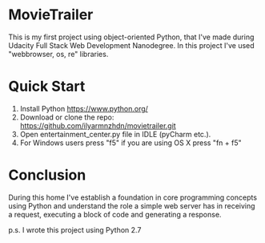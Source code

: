 # MovieTrailer
This is my first project using object-oriented Python, that I've made during Udacity Full Stack Web Development Nanodegree.
In this project I've used "webbrowser, os, re" libraries. 
# Quick Start
1. Install Python https://www.python.org/
2. Download or clone the repo: https://github.com/ilyarmnzhdn/movietrailer.git
3. Open entertainment_center.py file in IDLE (pyCharm etc.).
4. For Windows users press "f5" if you are using OS X press "fn + f5"

# Conclusion
During this home I've establish a foundation in core programming concepts using Python and understand the role a simple web server has in receiving a request, executing a block of code and generating a response.

p.s. I wrote this project using Python 2.7
